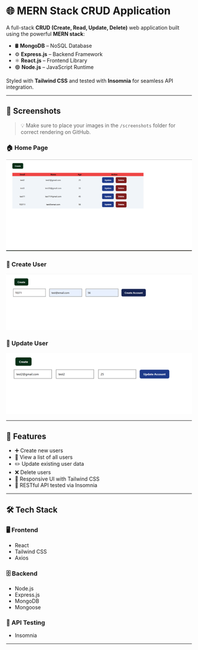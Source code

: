 # 🌐 MERN Stack CRUD Application

A full-stack **CRUD (Create, Read, Update, Delete)** web application built using the powerful **MERN stack**:

- 🛢 **MongoDB** – NoSQL Database
- ⚙️ **Express.js** – Backend Framework
- ⚛️ **React.js** – Frontend Library
- 🟢 **Node.js** – JavaScript Runtime

Styled with **Tailwind CSS** and tested with **Insomnia** for seamless API integration.

---

## 📸 Screenshots

> 💡 Make sure to place your images in the `/screenshots` folder for correct rendering on GitHub.

### 🏠 Home Page
![Home Page](./screenshots/homepage.png)

### 📝 Create User
![Create User](./screenshots/createuser.png)

### 🔄 Update User
![Update User](./screenshots/updateuser.png)

---

## 🚀 Features

- ➕ Create new users
- 📄 View a list of all users
- ✏️ Update existing user data
- ❌ Delete users
- 🎨 Responsive UI with Tailwind CSS
- 🔌 RESTful API tested via Insomnia

---

## 🛠️ Tech Stack

### 🖥️ Frontend
- React
- Tailwind CSS
- Axios

### 🗄️ Backend
- Node.js
- Express.js
- MongoDB
- Mongoose

### 🧪 API Testing
- Insomnia

---

